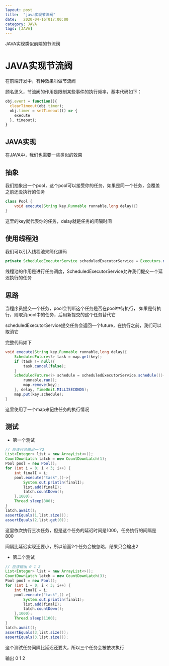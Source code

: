 ```yaml
---
layout: post
title:  "java实现节流阀"
date:   2020-04-16T017:00:00
category: JAVA
tags: [JAVA]
---
```


JAVA实现类似前端的节流阀

# JAVA实现节流阀

在前端开发中，有种效果叫做节流阀

顾名思义，节流阀的作用是限制某些事件的执行频率，基本代码如下：

```js
obj.event = function(){
  clearTimeout(obj.timer);
  obj.timer = setTimeout(() => {
    execute
  }, timeout);
}
```

## JAVA实现

在JAVA中，我们也需要一些类似的效果

## 抽象

我们抽象出一个pool，这个pool可以接受你的任务，如果是同一个任务，会覆盖之前还没执行的任务

```java
class Pool {
    void execute(String key,Runnable runnable,long delay){}
}
```

这里的key就代表你的任务，delay就是任务的间隔时间

## 使用线程池

我们可以引入线程池来简化编码

```java
private ScheduledExecutorService scheduledExecutorService = Executors.newScheduledThreadPool(6);
```

线程池的作用是进行任务调度，ScheduledExecutorService允许我们提交一个延迟执行的任务

## 思路

当程序员提交一个任务，pool会判断这个任务是否在pool中待执行，
如果是待执行，则取消pool中的任务，后用新提交的这个任务替代它

scheduledExecutorService提交任务会返回一个future，在执行之前，我们可以取消它

完整代码如下

```java
void execute(String key,Runnable runnable,long delay){
    ScheduledFuture<?> task = map.get(key);
    if (task != null){
        task.cancel(false);
    }
    ScheduledFuture<?> schedule = scheduledExecutorService.schedule(()->{
        runnable.run();
        map.remove(key);
    }, delay, TimeUnit.MILLISECONDS);
    map.put(key,schedule);
}
```

这里使用了一个map来记住任务的执行情况

## 测试

- 第一个测试

```java
// 应该只会输出一个2
List<Integer> list = new ArrayList<>();
CountDownLatch latch = new CountDownLatch(1);
Pool pool = new Pool();
for (int i = 0; i < 3; i++) {
    int finalI = i;
    pool.execute("task",()->{
        System.out.println(finalI);
        list.add(finalI);
        latch.countDown();
    },1000);
    Thread.sleep(800);
}
latch.await();
assertEquals(1,list.size());
assertEquals(2,list.get(0));
```

这里依次执行三次任务，但是这个任务的延迟时间是1000，任务执行的间隔是800

间隔比延迟实现还要小，所以前面2个任务会被忽略，结果只会输出2

- 第二个测试

```java
// 应该输出 0 1 2
List<Integer> list = new ArrayList<>();
CountDownLatch latch = new CountDownLatch(3);
Pool pool = new Pool();
for (int i = 0; i < 3; i++) {
    int finalI = i;
    pool.execute("task",()->{
        System.out.println(finalI);
        list.add(finalI);
        latch.countDown();
    },1000);
    Thread.sleep(1100);
}
latch.await();
assertEquals(3,list.size());
assertEquals(3,list.size());
```

这个测试任务间隔比延迟还要大，所以三个任务会被依次执行

输出 0 1 2